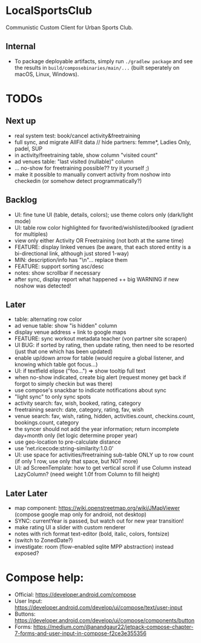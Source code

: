 # LocalSportsClub

Communistic Custom Client for Urban Sports Club.

## Internal

* To package deployable artifacts, simply run `./gradlew package` and see the results
  in `build/composebinaries/main/...` (built seperately on macOS, Linux, Windows).

# TODOs

## Next up

* real system test: book/cancel activity&freetraining
* full sync, and migrate AllFit data // hide partners: femme*, Ladies Only, padel, SUP
* in activity/freetraining table, show column "visited count"
* ad venues table: "last visited (nullable)" column
* ... no-show for freetraining possible?? try it yourself ;)
* make it possible to manually convert activity from noshow into checkedin (or somehow detect programmatically?)

## Backlog

* UI: fine tune UI (table, details, colors); use theme colors only (dark/light mode)
* UI: table row color highlighted for favorited/wishlisted/booked (gradient for multiples)
* view only either Activity OR Freetraining (not both at the same time)
* FEATURE: display linked venues (be aware, that each stored entity is a bi-directional link, although just stored
  1-way)
* MIN: description/info has "\n"... replace them
* FEATURE: support sorting asc/desc
* notes: show scrollbar if necessary
* after sync, display report what happened ++ big WARNING if new noshow was detected!

## Later

* table: alternating row color
* ad venue table: show "is hidden" column
* display venue address + link to google maps
* FEATURE: sync workout metadata teacher (von partner site scrapen)
* UI BUG: if sorted by rating, then update rating, then need to be resorted (just that one which has been updated)
* enable up/down arrow for table (would require a global listener, and knowing which table got focus...)
* UI: if textfield elipse ("foo...") => show tooltip full text
* when no-show indicated, create big alert (request money get back if forgot to simply checkin but was there)
* use compose's snackbar to indicate notifications about sync
* "light sync" to only sync spots
* activity search: fav, wish, booked, rating, category
* freetraining search: date, category, rating, fav, wish
* venue search: fav, wish, rating, hidden, activities.count, checkins.count, bookings.count, category
* the syncer should not add the year information; return incomplete day+month only (let logic determine proper year)
* use geo-location to pre-calculate distance
* use 'net.ricecode:string-similarity:1.0.0'
* UI: use space for activities/freetraining sub-table ONLY up to row count (if only 1 row, use only that space, but NOT
  more)
* UI: ad ScreenTemplate: how to get vertical scroll if use Column instead LazyColumn? (need weight 1.0f from Column to
  fill height)

## Later Later

* map component: https://wiki.openstreetmap.org/wiki/JMapViewer (compose google map only for android, not desktop)
* SYNC: currentYear is passed, but watch out for new year transition!
* make rating UI a slider with custom renderer
* notes with rich format text-editor (bold, italic, colors, fontsize)
* (switch to ZonedDate?)
* investigate: room (flow-enabled sqlite MPP abstraction) instead exposed?

# Compose help:

* Official: https://developer.android.com/compose
* User Input: https://developer.android.com/develop/ui/compose/text/user-input
* Buttons: https://developer.android.com/develop/ui/compose/components/button
* Forms: https://medium.com/@anandgaur22/jetpack-compose-chapter-7-forms-and-user-input-in-compose-f2ce3e355356
